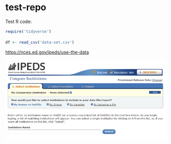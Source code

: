 test-repo
=========

Test R code:

```r
require('tidyverse')

df <- read_csv('data-set.csv')

```

https://nces.ed.gov/ipeds/use-the-data


![shot](ipeds-institutions.PNG)
